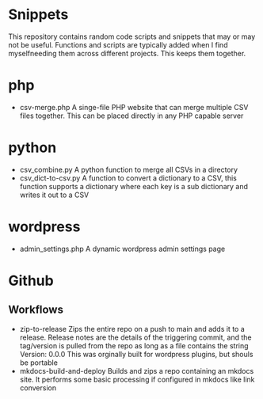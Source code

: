 # Snippets
This repository contains random code scripts and snippets that may or may not be useful. Functions and scripts are typically added when I find myselfneeding them across different projects. This keeps them together.

# php
- csv-merge.php
  A singe-file PHP website that can merge multiple CSV files together. This can be placed directly in any PHP capable server

# python
- csv_combine.py
  A python function to merge all CSVs in a directory
- csv_dict-to-csv.py
  A function to convert a dictionary to a CSV, this function supports a dictionary where each key is a sub dictionary and writes it out to a CSV

# wordpress
- admin_settings.php
  A dynamic wordpress admin settings page

# Github
## Workflows
- zip-to-release
  Zips the entire repo on a push to main and adds it to a release. Release notes are the details of the triggering commit, and the tag/version is pulled from the repo as long as a file contains the string Version: 0.0.0 This was orginally built for wordpress plugins, but shouls be portable
- mkdocs-build-and-deploy
  Builds and zips a repo containing an mkdocs site. It performs some basic processing if configured in mkdocs like link conversion